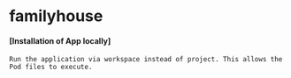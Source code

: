 # familyhouse

#### [Installation of App locally]
```
Run the application via workspace instead of project. This allows the Pod files to execute.
```
